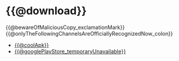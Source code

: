 # {{@download}}
{{@bewareOfMaliciousCopy_exclamationMark}}{{@onlyTheFollowingChannelsAreOfficiallyRecognizedNow_colon}}
* [{{@coolApk}}](https://www.coolapk.com/apk/165728)
* [{{@googlePlayStore_temporaryUnavailable}}](#)



